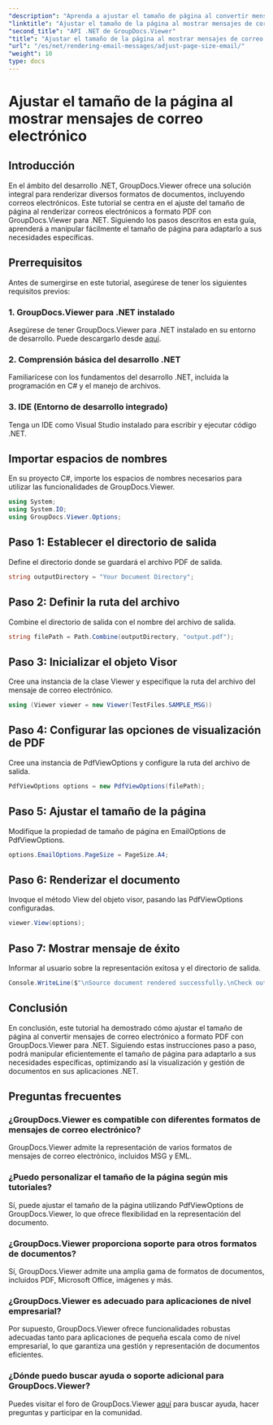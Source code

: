 ```yaml
---
"description": "Aprenda a ajustar el tamaño de página al convertir mensajes de correo electrónico a PDF con GroupDocs.Viewer para .NET. Mejore la eficiencia de visualización de documentos."
"linktitle": "Ajustar el tamaño de la página al mostrar mensajes de correo electrónico"
"second_title": "API .NET de GroupDocs.Viewer"
"title": "Ajustar el tamaño de la página al mostrar mensajes de correo electrónico"
"url": "/es/net/rendering-email-messages/adjust-page-size-email/"
"weight": 10
type: docs
---
```

# Ajustar el tamaño de la página al mostrar mensajes de correo electrónico

## Introducción
En el ámbito del desarrollo .NET, GroupDocs.Viewer ofrece una solución integral para renderizar diversos formatos de documentos, incluyendo correos electrónicos. Este tutorial se centra en el ajuste del tamaño de página al renderizar correos electrónicos a formato PDF con GroupDocs.Viewer para .NET. Siguiendo los pasos descritos en esta guía, aprenderá a manipular fácilmente el tamaño de página para adaptarlo a sus necesidades específicas.
## Prerrequisitos
Antes de sumergirse en este tutorial, asegúrese de tener los siguientes requisitos previos:
### 1. GroupDocs.Viewer para .NET instalado
Asegúrese de tener GroupDocs.Viewer para .NET instalado en su entorno de desarrollo. Puede descargarlo desde [aquí](https://releases.groupdocs.com/viewer/net/).
### 2. Comprensión básica del desarrollo .NET
Familiarícese con los fundamentos del desarrollo .NET, incluida la programación en C# y el manejo de archivos.
### 3. IDE (Entorno de desarrollo integrado)
Tenga un IDE como Visual Studio instalado para escribir y ejecutar código .NET.

## Importar espacios de nombres
En su proyecto C#, importe los espacios de nombres necesarios para utilizar las funcionalidades de GroupDocs.Viewer.

```csharp
using System;
using System.IO;
using GroupDocs.Viewer.Options;
```

## Paso 1: Establecer el directorio de salida
Define el directorio donde se guardará el archivo PDF de salida.
```csharp
string outputDirectory = "Your Document Directory";
```
## Paso 2: Definir la ruta del archivo
Combine el directorio de salida con el nombre del archivo de salida.
```csharp
string filePath = Path.Combine(outputDirectory, "output.pdf");
```
## Paso 3: Inicializar el objeto Visor
Cree una instancia de la clase Viewer y especifique la ruta del archivo del mensaje de correo electrónico.
```csharp
using (Viewer viewer = new Viewer(TestFiles.SAMPLE_MSG))
```
## Paso 4: Configurar las opciones de visualización de PDF
Cree una instancia de PdfViewOptions y configure la ruta del archivo de salida.
```csharp
PdfViewOptions options = new PdfViewOptions(filePath);
```
## Paso 5: Ajustar el tamaño de la página
Modifique la propiedad de tamaño de página en EmailOptions de PdfViewOptions.
```csharp
options.EmailOptions.PageSize = PageSize.A4;
```
## Paso 6: Renderizar el documento
Invoque el método View del objeto visor, pasando las PdfViewOptions configuradas.
```csharp
viewer.View(options);
```
## Paso 7: Mostrar mensaje de éxito
Informar al usuario sobre la representación exitosa y el directorio de salida.
```csharp
Console.WriteLine($"\nSource document rendered successfully.\nCheck output in {outputDirectory}.");
```

## Conclusión
En conclusión, este tutorial ha demostrado cómo ajustar el tamaño de página al convertir mensajes de correo electrónico a formato PDF con GroupDocs.Viewer para .NET. Siguiendo estas instrucciones paso a paso, podrá manipular eficientemente el tamaño de página para adaptarlo a sus necesidades específicas, optimizando así la visualización y gestión de documentos en sus aplicaciones .NET.
## Preguntas frecuentes
### ¿GroupDocs.Viewer es compatible con diferentes formatos de mensajes de correo electrónico?
GroupDocs.Viewer admite la representación de varios formatos de mensajes de correo electrónico, incluidos MSG y EML.
### ¿Puedo personalizar el tamaño de la página según mis tutoriales?
Sí, puede ajustar el tamaño de la página utilizando PdfViewOptions de GroupDocs.Viewer, lo que ofrece flexibilidad en la representación del documento.
### ¿GroupDocs.Viewer proporciona soporte para otros formatos de documentos?
Sí, GroupDocs.Viewer admite una amplia gama de formatos de documentos, incluidos PDF, Microsoft Office, imágenes y más.
### ¿GroupDocs.Viewer es adecuado para aplicaciones de nivel empresarial?
Por supuesto, GroupDocs.Viewer ofrece funcionalidades robustas adecuadas tanto para aplicaciones de pequeña escala como de nivel empresarial, lo que garantiza una gestión y representación de documentos eficientes.
### ¿Dónde puedo buscar ayuda o soporte adicional para GroupDocs.Viewer?
Puedes visitar el foro de GroupDocs.Viewer [aquí](https://forum.groupdocs.com/c/viewer/9) para buscar ayuda, hacer preguntas y participar en la comunidad.